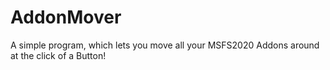 # AddonMover
A simple program, which lets you move all your MSFS2020 Addons around at the click of a Button!

